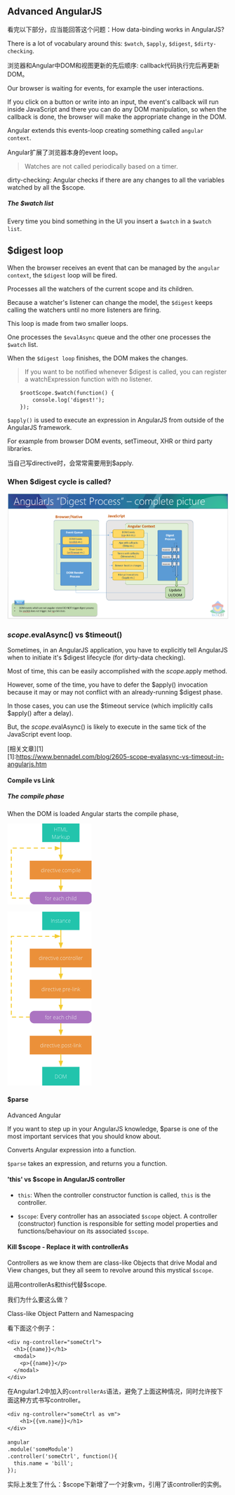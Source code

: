 ## Advanced AngularJS

看完以下部分，应当能回答这个问题：How data-binding works in AngularJS?

There is a lot of vocabulary around this: `$watch`, `$apply`, `$digest`, `$dirty-checking`.

浏览器和Angular中DOM和视图更新的先后顺序: callback代码执行完后再更新DOM。

Our browser is waiting for events, for example the user interactions.

If you click on a button or write into an input, the event's callback will run inside JavaScript and there you can do any DOM manipulation, so when the callback is done, the browser will make the appropriate change in the DOM.

Angular extends this events-loop creating something called `angular context`.  

Angular扩展了浏览器本身的event loop。

> Watches are not called periodically based on a timer.

dirty-checking: Angular checks if there are any changes to all the variables watched by all the $scope.

##### The $watch list

Every time you bind something in the UI you insert a `$watch` in a `$watch list`.

## $digest loop

When the browser receives an event that can be managed by the `angular context`, the `$digest` loop will be fired. 

Processes all the watchers of the current scope and its children.

Because a watcher's listener can change the model, the `$digest` keeps calling the watchers until no more listeners are firing.

This loop is made from two smaller loops. 

One processes the `$evalAsync` queue and the other one processes the `$watch` list.

When the `$digest loop` finishes, the DOM makes the changes.

> If you want to be notified whenever $digest is called, you can register a watchExpression function with no listener.

        $rootScope.$watch(function() {
            console.log('digest!');
        }); 
        
`$apply()` is used to execute an expression in AngularJS from outside of the AngularJS framework. 

For example from browser DOM events, setTimeout, XHR or third party libraries.

当自己写directive时，会常常需要用到$apply.
        
### When $digest cycle is called?

![](../../assets/angular-digest-process.png)

### $scope.$evalAsync() vs $timeout()

Sometimes, in an AngularJS application, you have to explicitly tell AngularJS when to initiate it's $digest lifecycle (for dirty-data checking).

Most of time, this can be easily accomplished with the $scope.$apply method.

However, some of the time, you have to defer the $apply() invocation because it may or may not conflict with an already-running $digest phase.

In those cases, you can use the $timeout service (which implicitly calls $apply() after a delay).

But, the $scope.$evalAsync() is likely to execute in the same tick of the JavaScript event loop.

[相关文章][1]        
[1]:https://www.bennadel.com/blog/2605-scope-evalasync-vs-timeout-in-angularjs.htm         

#### Compile vs Link
 
##### The compile phase
 
When the DOM is loaded Angular starts the compile phase, 
 
![](../../assets/angular-compile.png)
 
![](../../assets/angular-link.png)

#### $parse

Advanced Angular

If you want to step up in your AngularJS knowledge, $parse is one of the most important services that you should know about.

Converts Angular expression into a function.

`$parse` takes an expression, and returns you a function.

#### 'this' vs $scope in AngularJS controller

- `this`: When the controller constructor function is called, `this` is the controller.

- `$scope`: Every controller has an associated `$scope` object. A controller (constructor) function is responsible for setting model properties and functions/behaviour on its associated `$scope`.

#### Kill $scope - Replace it with controllerAs

Controllers as we know them are class-like Objects that drive Modal and View changes, but they all seem to revolve around this mystical `$scope`.



运用controllerAs和this代替$scope.

我们为什么要这么做？

Class-like Object Pattern and Namespacing

看下面这个例子：

    <div ng-controller="someCtrl">
      <h1>{{name}}</h1>
      <modal>
        <p>{{name}}</p>
      </modal>
    </div>
    
在Angular1.2中加入的`controllerAs`语法，避免了上面这种情况，同时允许按下面这种方式书写controller。


    <div ng-controller="someCtrl as vm">
        <h1>{{vm.name}}</h1>
    </div>
        
    angular
    .module('someModule')
    .controller('someCtrl', function(){
      this.name = 'bill';
    });
    
实际上发生了什么：$scope下新增了一个对象vm，引用了该controller的实例。




